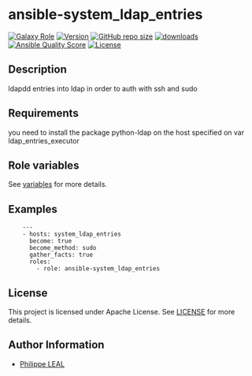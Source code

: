 # ansible-system_ldap_entries

[![Galaxy Role](https://img.shields.io/badge/galaxy-system_ldap_entries-purple?style=flat)](https://galaxy.ansible.com/lotusnoir/system_ldap_entries)
[![Version](https://img.shields.io/github/release/lotusnoir/ansible-system_ldap_entries.svg)](https://github.com/lotusnoir/ansible-system_ldap_entries/releases/latest)
[![GitHub repo size](https://img.shields.io/github/repo-size/lotusnoir/ansible-system_ldap_entries?color=orange&style=flat)](https://galaxy.ansible.com/lotusnoir/system_ldap_entries)
[![downloads](https://img.shields.io/ansible/role/d/61813)](https://galaxy.ansible.com/lotusnoir/system_ldap_entries)
[![Ansible Quality Score](https://img.shields.io/ansible/quality/61813)](https://galaxy.ansible.com/lotusnoir/system_ldap_entries)
[![License](https://img.shields.io/badge/license-Apache--2.0-brightgreen?style=flat)](https://opensource.org/licenses/Apache-2.0)

## Description

ldapdd entries into ldap in order to auth with ssh and sudo
## Requirements

you need to install the package python-ldap on the host specified on var ldap_entries_executor


## Role variables

See [variables](/defaults/main.yml) for more details.

## Examples

        ---
        - hosts: system_ldap_entries
          become: true
          become_method: sudo
          gather_facts: true
          roles:
            - role: ansible-system_ldap_entries


## License

This project is licensed under Apache License. See [LICENSE](/LICENSE) for more details.

## Author Information

- [Philippe LEAL](https://github.com/lotusnoir)
